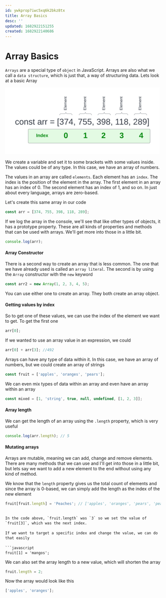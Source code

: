 ```yaml
---
id: ywkprop7iwc5xq6k2bkz8tx
title: Array Basics
desc: ''
updated: 1682922151255
created: 1682922140686
---
```

# Array Basics

`Arrays` are a special type of `object` in JavaScript. Arrays are also what we call a `data structure`, which is just that, a way of structuring data. Lets look at a basic Array

<img src="images/array.png" alt="" style="width: 500px" />

We create a variable and set it to some brackets with some values inside. The values could be of any type. In this case, we have an array of numbers.

The values in an array are called `elements`. Each element has an `index`. The index is the position of the element in the array. The first element in an array has an index of 0. The second element has an index of 1, and so on. In just about every language, arrays are zero-based.

Let's create this same array in our code

```javascript
const arr = [374, 755, 398, 118, 289];
```

If we log the array in the console, we'll see that like other types of objects, it has a prototype property. These are all kinds of properties and methods that can be used with arrays. We'll get more into those in a little bit.

```javascript
console.log(arr);
```

#### Array Constructor

There is a second way to create an array that is less common. The one that we have already used is called an `array literal`. The second is by using the `Array` constructor with the `new` keyword

```js
const arr2 = new Array(1, 2, 3, 4, 5);
```

You can use either one to create an array. They both create an array object.

#### Getting values by index

So to get one of these values, we can use the index of the element we want to get. To get the first one

```javascript
arr[0];
```

If we wanted to use an array value in an expression, we could

```javascript
arr[0] + arr[3]; //492
```

Arrays can have any type of data within it. In this case, we have an array of numbers, but we could create an array of strings

```javascript
const fruit = ['apples', 'oranges', 'pears'];
```

We can even mix types of data within an array and even have an array within an array

```javascript
const mixed = [1, 'string', true, null, undefined, [1, 2, 3]];
```

#### Array length

We can get the length of an array using the `.length` property, which is very useful

```javascript
console.log(arr.length); // 5
```

#### Mutating arrays

Arrays are mutable, meaning we can add, change and remove elements. There are many methods that we can use and I'll get into those in a little bit, but lets say we want to add a new element to the end without using any kind of method.

We know that the `length` property gives us the total count of elements and since the array is 0-based, we can simply add the length as the index of the new element

```JavaScript
fruit[fruit.length] = 'Peaches'; // ['apples', 'oranges', 'pears', 'peaches']
```

````

In the code above, `fruit.length` was `3` so we set the value of `fruit[3]`, which was the next index.

If we want to target a specific index and change the value, we can do that easily

```javascript
fruit[1] = 'mangos';
````

We can also set the array length to a new value, which will shorten the array

```JavaScript
fruit.length = 2;
```

Now the array would look like this

```javascript
['apples', 'oranges'];
```
